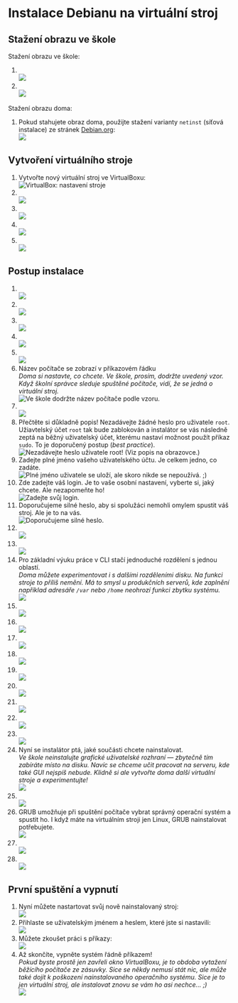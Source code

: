 # Instalace Debianu na virtuální stroj

## Stažení obrazu ve škole

Stažení obrazu ve škole:
1. <br />![](img/010_dilna.png)
1. <br />![](img/020_d-img.png)

Stažení obrazu doma:
1. Pokud stahujete obraz doma, použijte stažení varianty <code>netinst</code> (síťová instalace) ze stránek [Debian.org](https://www.debian.org):<br />![](img/030_download.png)

## Vytvoření virtuálního stroje
1. Vytvořte nový virtuální stroj ve VirtualBoxu:<br />![VirtualBox: nastavení stroje](img/040_vm-config.png)
1. <br />![](img/050_vm-disk.png)
1. <br />![](img/060_start.png)
1. <br />![](img/070_select-dvd.png)
1. <br />![](img/080_add-iso.png)

## Postup instalace
1. <br />![](img/090_installer.png)
1. <br />![](img/100_lang.png)
1. <br />![](img/110_lang2.png)
1. <br />![](img/120_keyb.png)
1. <br />![](img/125_install.png)
1. Název počítače se zobrazí v&nbsp;příkazovém řádku<br />
_Doma si nastavte, co chcete. Ve škole, prosím, dodržte uvedený vzor. Když školní správce sleduje spuštěné počítače, vidí, že se jedná o virtuální stroj._<br />![Ve škole dodržte název počítače podle vzoru.](img/130_hostname.png)
1. <br />![](img/140_domain.png)
1. Přečtěte si důkladně popis! Nezadávejte žádné heslo pro uživatele `root`. Užiavtelský účet `root` tak bude zablokován a instalátor se vás následně zeptá na běžný uživatelský účet, kterému nastaví možnost použít příkaz `sudo`. To je doporučený postup (_best practice_).<br />![Nezadávejte heslo uživatele root! (Viz popis na obrazovce.)](img/150_no-root.png)
1. Zadejte plné jméno vašeho uživatelského účtu. Je celkem jedno, co zadáte.<br />![Plné jméno uživatele se uloží, ale skoro nikde se nepoužívá. ;)](img/160_username.png)
1. Zde zadejte váš login. Je to vaše osobní nastavení, vyberte si, jaký chcete. Ale nezapomeňte ho!<br />![Zadejte svůj login.](img/170_username2.png)
1. Doporučujeme silné heslo, aby si spolužáci nemohli omylem spustit váš stroj. Ale je to na vás.<br />![Doporučujeme silné heslo.](img/180_passwd.png)
1. <br />![](img/190_rozdeleni.png)
1. <br />![](img/200_disk.png)
1. Pro základní výuku práce v CLI stačí jednoduché rozdělení s&nbsp;jednou oblastí.<br />
_Doma můžete experimentovat i s&nbsp;dalšími rozděleními disku. Na funkci stroje to příliš nemění. Má to smysl u produkčních serverů, kde zaplnění například adresáře `/var` nebo `/home` neohrozí funkci zbytku systému._<br />![](img/210_vse-v-jednom.png)
1. <br />![](img/220_format.png)
1. <br />![](img/230_format.png)
1. <br />![](img/240_copy.png)
1. <br />![](img/250_dalsi-ne.png)
1. <br />![](img/250_mirror.png)
1. <br />![](img/260_mirror2.png)
1. <br />![](img/270_no-proxy.png)
1. <br />![](img/280_apt.png)
1. <br />![](img/290_baliky.png)
1. Nyní se instalátor ptá, jaké součásti chcete nainstalovat.<br />
_Ve škole neinstalujte grafické uživatelské rozhraní &mdash; zbytečně tím zabíráte místo na disku. Navíc se chceme učit pracovat na serveru, kde také GUI nejspíš nebude. Klidně si ale vytvořte doma další virtuální stroje a experimentujte!_<br />![](img/300_tasksel.png)
1. <br />![](img/310_install.png)
1. GRUB umožňuje při spuštění počítače vybrat správný operační systém a spustit ho. I když máte na virtuálním stroji jen Linux, GRUB nainstalovat potřebujete.<br />![](img/320_grub.png)
1. <br />![](img/330_grub2.png)
1. <br />![](img/340_hotovo.png)

## První spuštění a vypnutí
1. Nyní můžete nastartovat svůj nově nainstalovaný stroj:<br />![](img/350_boot.png)
1. Přihlaste se uživatelským jménem a heslem, které jste si nastavili:<br />![](img/360_login.png)
1. Můžete zkoušet práci s&nbsp;příkazy:<br />![](img/370_cli.png)
1. Až skončíte, vypněte systém řádně příkazem!<br />
_Pokud byste prostě jen zavřeli okno VirtualBoxu, je to obdoba vytažení běžícího počítače ze zásuvky. Sice se někdy nemusí stát nic, ale může také dojít k&nbsp;poškození nainstalovaného operačního systému. Sice je to jen virtuální stroj, ale instalovat znovu se vám ho asi nechce... ;)_<br />![](img/380_shutdown.png)


